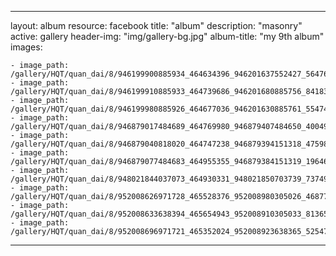 
---
layout: album
resource: facebook
title: "album"
description: "masonry"
active: gallery
header-img: "img/gallery-bg.jpg"
album-title: "my 9th album"
images:
    
    - image_path: /gallery/HQT/quan_dai/8/946199900885934_464634396_946201637552427_5647653489565726150_n.jpg
    - image_path: /gallery/HQT/quan_dai/8/946199910885933_464739686_946201680885756_8418333887736752685_n.jpg
    - image_path: /gallery/HQT/quan_dai/8/946199980885926_464677036_946201630885761_5547440703236990017_n.jpg
    - image_path: /gallery/HQT/quan_dai/8/946879017484689_464769980_946879407484650_4004952504966031780_n.jpg
    - image_path: /gallery/HQT/quan_dai/8/946879040818020_464747238_946879394151318_4759805679121583617_n.jpg
    - image_path: /gallery/HQT/quan_dai/8/946879077484683_464955355_946879384151319_1964633369092156590_n.jpg
    - image_path: /gallery/HQT/quan_dai/8/948021844037073_464930331_948021850703739_7374903948099890582_n.jpg
    - image_path: /gallery/HQT/quan_dai/8/952008626971728_465528376_952008980305026_4687788118937564997_n.jpg
    - image_path: /gallery/HQT/quan_dai/8/952008633638394_465654943_952008910305033_8136579402233193439_n.jpg
    - image_path: /gallery/HQT/quan_dai/8/952008696971721_465352024_952008923638365_5254723310602542063_n.jpg
---